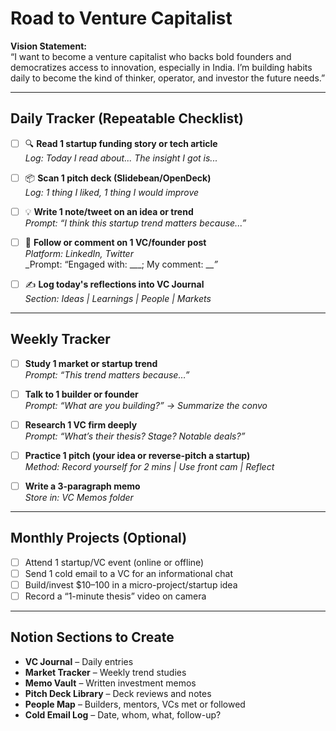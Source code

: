 
# Road to Venture Capitalist

**Vision Statement:**  
“I want to become a venture capitalist who backs bold founders and democratizes access to innovation, especially in India. I’m building habits daily to become the kind of thinker, operator, and investor the future needs.”

---

## Daily Tracker (Repeatable Checklist)

- [ ] 🔍 **Read 1 startup funding story or tech article**  
  _Log: Today I read about... The insight I got is..._

- [ ] 📦 **Scan 1 pitch deck (Slidebean/OpenDeck)**  
  _Log: 1 thing I liked, 1 thing I would improve_

- [ ] 💡 **Write 1 note/tweet on an idea or trend**  
  _Prompt: “I think this startup trend matters because...”_

- [ ] 💬 **Follow or comment on 1 VC/founder post**  
  _Platform: LinkedIn, Twitter_  
  _Prompt: “Engaged with: ___; My comment: ___”_

- [ ] ✍️ **Log today's reflections into VC Journal**  
  _Section: Ideas | Learnings | People | Markets_

---

## Weekly Tracker

- [ ] **Study 1 market or startup trend**  
  _Prompt: “This trend matters because…”_

- [ ] **Talk to 1 builder or founder**  
  _Prompt: “What are you building?” → Summarize the convo_

- [ ] **Research 1 VC firm deeply**  
  _Prompt: “What’s their thesis? Stage? Notable deals?”_

- [ ] **Practice 1 pitch (your idea or reverse-pitch a startup)**  
  _Method: Record yourself for 2 mins | Use front cam | Reflect_

- [ ] **Write a 3-paragraph memo**  
  _Store in: VC Memos folder_

---

## Monthly Projects (Optional)

- [ ] Attend 1 startup/VC event (online or offline)  
- [ ] Send 1 cold email to a VC for an informational chat  
- [ ] Build/invest $10–100 in a micro-project/startup idea  
- [ ] Record a “1-minute thesis” video on camera  

---

## Notion Sections to Create

- **VC Journal** – Daily entries  
- **Market Tracker** – Weekly trend studies  
- **Memo Vault** – Written investment memos  
- **Pitch Deck Library** – Deck reviews and notes  
- **People Map** – Builders, mentors, VCs met or followed  
- **Cold Email Log** – Date, whom, what, follow-up?  
